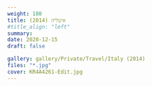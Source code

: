```yaml
---
weight: 180
title: איטליה (2014)
#title_align: "left"
summary: 
date: 2020-12-15
draft: false

gallery: gallery/Private/Travel/Italy (2014)
files: "*.jpg"
cover: KR4A4261-Edit.jpg
---
```

